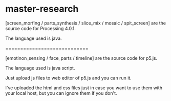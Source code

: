 # master-research

[screen_morfing / parts_synthesis / slice_mix / mosaic / spit_screen] are the source code for Processing 4.0.1. 

The language used is java.

============================

[emotinon_sensing / face_parts / timeline] are the source code for p5.js. 

The language used is java script. 

Just upload js files to web editor of p5.js and you can run it.

I've uploaded the html and css files just in case you want to use them with your local host, but you can ignore them if you don't.
